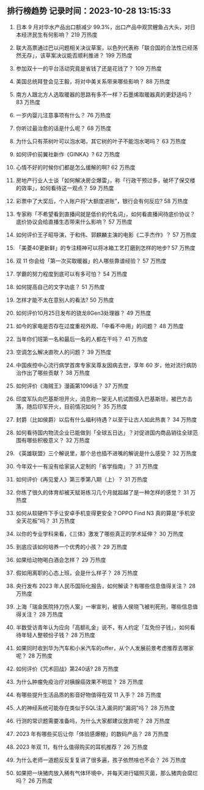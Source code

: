 
## 排行榜趋势 记录时间：2023-10-28 13:15:33
  
  1. 日本 9 月对华水产品出口额减少 99.3%，出口产品中观赏鲤鱼占大头，对日本经济民生有何影响？ 219 万热度
    
  2. 联大高票通过巴以问题相关决议草案，以色列代表称「联合国的合法性已经荡然无存」，该草案决议能否顺利推进？ 199 万热度
    
  3. 参加双十一的平台活动究竟是省钱了还是花钱了？ 109 万热度
    
  4. 美国总统拜登会见王毅，将对中美关系带来哪些影响？ 88 万热度
    
  5. 南方人跟北方人选取暖器的思路有多不一样？石墨烯取暖器真的更舒适吗？ 83 万热度
    
  6. 一岁内婴儿注意事项有什么？ 76 万热度
    
  7. 你听过最治愈的话是什么呢？ 68 万热度
    
  8. 为什么只有茶树叶可以泡水喝，其它树的叶子不能泡水喝吗？ 63 万热度
    
  9. 如何评价前翼社新作《GINKA》? 62 万热度
    
  10. 心情不好的时候你们都是怎么缓解的啊? 62 万热度
    
  11. 房地产行业人士谈「如何解决房企爆雷」，称「行政干预过多，破坏了保交楼的效率」，如何看待这一观点？ 59 万热度
    
  12. 彩票中了大奖后，个人账户将“大额度进账”，银行会有何反应? 58 万热度
    
  13. 专家称「不希望看到直播间就是低价的代名词」，如何看直播间待底价协议？底价协议会给直播生态带来什么影响？ 57 万热度
    
  14. 如何评价王子昭导演，于和伟、郭麒麟主演的电影《二手杰作》？ 57 万热度
    
  15. 「美菱40更新鲜」的专注精神可以将冰箱工艺打磨到怎样的地步? 57 万热度
    
  16. 双 11 你会给「第一次买取暖器」的人哪些靠谱经验？ 57 万热度
    
  17. 学霸的努力程度到底可以有多可怕？ 54 万热度
    
  18. 如何提高自己的文字功底？ 51 万热度
    
  19. 怎样才能不太在意别人的看法? 50 万热度
    
  20. 如何评价10月25日发布的骁龙8Gen3处理器？ 49 万热度
    
  21. 如今的家电是否存在过度重视外观、「中看不中用」的问题？ 48 万热度
    
  22. 当年你们班第一名和最后一名的人都在干吗？ 41 万热度
    
  23. 空调怎么解决直吹人的问题？ 39 万热度
    
  24. 中国疾控中心流行病学首席专家吴尊友因病去世，享年 60 岁，他对流行病防治作出了哪些贡献？ 38 万热度
    
  25. 如何评价《海贼王》漫画第1096话？ 37 万热度
    
  26. 印度军队向巴基斯坦开火，消息称一架无人机试图侵入巴基斯坦，被巴方击落，随后印军开火，目前情况如何？ 35 万热度
    
  27. 封爵（比如侯爵）以后有什么福利待遇？以至于让古人如此热衷？ 34 万热度
    
  28. 如何看待国内物流企业已能做到「全球五日达」？对促进国内商品销往全球范围有哪些积极意义？ 32 万热度
    
  29. 《英雄联盟》三个解说里，那个总也插不进嘴的解说是什么感受？ 32 万热度
    
  30. 今年双十一有没有给家装人定制的「省学指南」？ 31 万热度
    
  31. 如何评价《再见爱人》第三季第八期（上）？ 31 万热度
    
  32. 你练了很久的体育却被天赋哥练习几个月就超越了是一种怎样的感觉？ 31 万热度
    
  33. 如何从软硬件下手让安卓手机变得更安全？OPPO Find N3 真的算是“手机安全天花板”吗？ 31 万热度
    
  34. 以你的专业学科来看，《三体》激发了哪些真正的学术延伸？ 30 万热度
    
  35. 到底应该如何培养一个优秀的小孩？ 29 万热度
    
  36. 如果给动物喝白酒会怎样？ 29 万热度
    
  37. 假如用离职的心态上班，会是什么样子？ 28 万热度
    
  38. 央行发布 2023 年人民币国际化报告，如何解读？有哪些信息值得关注？ 28 万热度
    
  39. 上海「瑞金医院持刀伤人案」一审宣判，被告人侯晓飞被判死刑，哪些信息值得关注？ 28 万热度
    
  40. 半数受访青年认为应向「高额礼金」说不，有人约定「互免份子钱」，如何看待年轻人整顿份子钱？ 28 万热度
    
  41. 如果同时收到华为汽车和小米汽车的offer，从个人发展前景考虑推荐去哪家呢？ 28 万热度
    
  42. 如何评价《咒术回战》第240话? 28 万热度
    
  43. 为什么肿瘤免疫治疗对胰腺癌效果不明显？ 28 万热度
    
  44. 有哪些提升生活品质的影音好物值得在双 11 入手？ 28 万热度
    
  45. 人的神经系统可能存在类似于SQL注入漏洞的"漏洞"吗？ 28 万热度
    
  46. 行测的常识题需要准备吗，为什么大家都建议放弃呢？ 28 万热度
    
  47. 2023 年有哪些买后让你「体验感爆棚」的数码产品？ 28 万热度
    
  48. 2023 年双 11，有什么值得购买的耳机推荐？ 26 万热度
    
  49. 为什么老师一道题反反复复讲了很多遍，孩子依然啥也不会？ 26 万热度
    
  50. 如果把一块猪肉放入稀有气体环境中，并每天进行辐照灭菌，那么猪肉会腐烂吗？ 26 万热度
    
